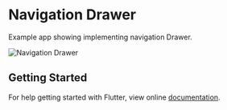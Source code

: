 # Navigation Drawer

Example app showing implementing navigation Drawer.


![Navigation Drawer](https://user-images.githubusercontent.com/74393555/99682355-ed577d80-2aa0-11eb-8957-18c486d68ebc.png)


## Getting Started

For help getting started with Flutter, view online [documentation](http://flutter.dev/).

